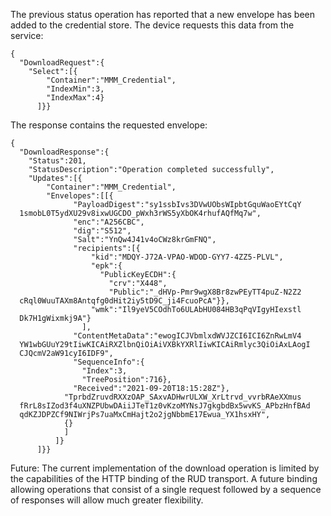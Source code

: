 
The previous status operation has reported that a new envelope has been added to
the credential store. The device requests this data from the service:


~~~~
{
  "DownloadRequest":{
    "Select":[{
        "Container":"MMM_Credential",
        "IndexMin":3,
        "IndexMax":4}
      ]}}
~~~~


The response contains the requested envelope:


~~~~
{
  "DownloadResponse":{
    "Status":201,
    "StatusDescription":"Operation completed successfully",
    "Updates":[{
        "Container":"MMM_Credential",
        "Envelopes":[[{
              "PayloadDigest":"sy1ssbIvs3DVwUObsWIpbtGquWaoEYtCqY
  1smobL0T5ydXU29v8ixwUGCDO_pWxh3rWS5yXbOK4rhufAQfMq7w",
              "enc":"A256CBC",
              "dig":"S512",
              "Salt":"YnQw4J41v4oCWz8krGmFNQ",
              "recipients":[{
                  "kid":"MDQY-J72A-VPAO-WDOD-GYY7-4ZZ5-PLVL",
                  "epk":{
                    "PublicKeyECDH":{
                      "crv":"X448",
                      "Public":"_dHVp-Pmr9wgX8Br8zwPEyTT4puZ-N2Z2
  cRql0WuuTAXm8Antqfg0dHit2iy5tD9C_ji4FcuoPcA"}},
                  "wmk":"Il9yeV5COdhTo6ULAbHU084HB3qPqVIgyHIexstl
  Dk7H1gWixmkj9A"}
                ],
              "ContentMetaData":"ewogICJVbmlxdWVJZCI6ICI6ZnRwLmV4
  YW1wbGUuY29tIiwKICAiRXZlbnQiOiAiVXBkYXRlIiwKICAiRmlyc3QiOiAxLAogI
  CJQcmV2aW91cyI6IDF9",
              "SequenceInfo":{
                "Index":3,
                "TreePosition":716},
              "Received":"2021-09-20T18:15:28Z"},
            "TprbdZruvdRXXzOAP_SAxvADHwrULXW_XrLtrvd_vvrbRAeXXmus
  fRrL8sIZod3f4uXNZPUbwDAiiJTeT1z0vKzoMYNsJ7gkgbdBx5wvKS_APbzHnfBAd
  qdKZJDPZCf9NIWrjPs7uaMxCmHajt2o2jgNbbmE17Ewua_YX1hsxHY",
            {}
            ]
          ]}
      ]}}
~~~~


Future: The current implementation of the download operation is limited by the
capabilities of the HTTP binding of the RUD transport. A future binding allowing 
operations that consist of a single request followed by a sequence of responses 
will allow much greater flexibility.


